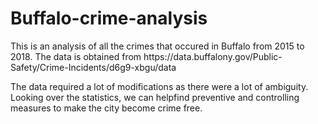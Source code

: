 # Buffalo-crime-analysis
<p> This is an analysis of all the crimes that occured in Buffalo from 2015 to 2018. The data is obtained from https://data.buffalony.gov/Public-Safety/Crime-Incidents/d6g9-xbgu/data </p>
<p>The data required a lot of modifications as there were a lot of ambiguity. Looking over the statistics, we can helpfind preventive and controlling measures to make the city become crime free. </p>
  

